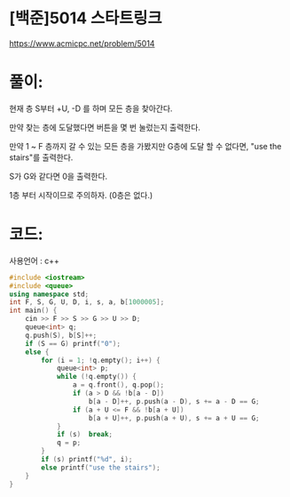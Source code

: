# [백준]5014 스타트링크

https://www.acmicpc.net/problem/5014

# 풀이:

현재 층 S부터 +U, -D 를 하며 모든 층을 찾아간다.

만약 찾는 층에 도달했다면 버튼을 몇 번 눌렀는지 출력한다.

만약 1 ~ F 층까지 갈 수 있는 모든 층을 가봤지만 G층에 도달 할 수 없다면, "use the stairs"를 출력한다.

S가 G와 같다면 0을 출력한다.

1층 부터 시작이므로 주의하자. (0층은 없다.)



# **코드:** 

사용언어 : c++
```c++
#include <iostream>
#include <queue>
using namespace std;
int F, S, G, U, D, i, s, a, b[1000005];
int main() {
	cin >> F >> S >> G >> U >> D;
	queue<int> q;
	q.push(S), b[S]++;
	if (S == G) printf("0");
	else {
		for (i = 1; !q.empty(); i++) {
			queue<int> p;
			while (!q.empty()) {
				a = q.front(), q.pop();
				if (a > D && !b[a - D])
                    b[a - D]++, p.push(a - D), s += a - D == G;
				if (a + U <= F && !b[a + U]) 
                    b[a + U]++, p.push(a + U), s += a + U == G;
			}
			if (s)	break;
			q = p;
		}
		if (s) printf("%d", i);
		else printf("use the stairs");
	}
}
```

